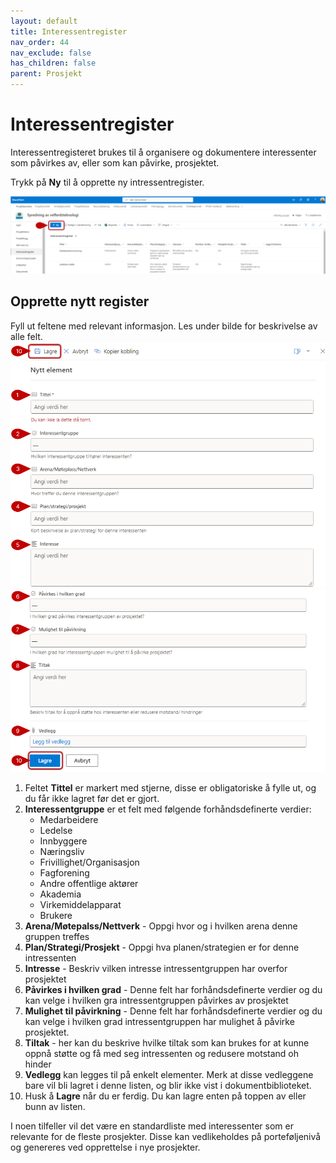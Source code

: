 ```yaml
---
layout: default
title: Interessentregister
nav_order: 44
nav_exclude: false
has_children: false
parent: Prosjekt
---
```


# Interessentregister

Interessentregisteret brukes til å organisere og dokumentere
interessenter som påvirkes av, eller som kan påvirke, prosjektet.

Trykk på **Ny** til å opprette ny intressentregister.

![](./media/44-Intressentregister.png)


## Opprette nytt register

Fyll ut feltene med relevant informasjon. Les under bilde for beskrivelse av alle felt.
![](./media/44-Intressentregister-NyttRegister1.png)
![](./media/44-Intressentregister-NyttRegister2.png)

1. Feltet **Tittel** er markert med stjerne, disse er obligatoriske å fylle ut, og du får ikke lagret før det er gjort.
2. **Interessentgruppe** er et felt med følgende forhåndsdefinerte verdier:
    - Medarbeidere
    - Ledelse
    - Innbyggere
    - Næringsliv
    - Frivillighet/Organisasjon
    - Fagforening
    - Andre offentlige aktører
    - Akademia
    - Virkemiddelapparat
    - Brukere
3. **Arena/Møtepalss/Nettverk** - Oppgi hvor og i hvilken arena denne gruppen treffes
4. **Plan/Strategi/Prosjekt** - Oppgi hva planen/strategien er for denne intressenten
5. **Intresse** -  Beskriv vilken intresse intressentgruppen har overfor prosjektet
6. **Påvirkes i hvilken grad** - Denne felt har forhåndsdefinerte verdier og du kan velge i hvilken gra intressentgruppen påvirkes av prosjektet
7. **Mulighet til påvirkning** - Denne felt har forhåndsdefinerte verdier og du kan velge i hvilken grad intressentgruppen har mulighet å påvirke prosjektet.
8. **Tiltak** - her kan du beskrive hvilke tiltak som kan brukes for at kunne oppnå støtte og få med seg intressenten og redusere motstand oh hinder
9. **Vedlegg** kan legges til på enkelt elementer. Merk at disse vedleggene bare vil bli lagret i denne listen, og blir ikke vist i dokumentbiblioteket.
10. Husk å **Lagre** når du er ferdig. Du kan lagre enten på toppen av eller bunn av listen. 

I noen tilfeller vil det være en standardliste med interessenter som er relevante for de fleste prosjekter. Disse kan vedlikeholdes på porteføljenivå og genereres ved opprettelse i nye prosjekter.



